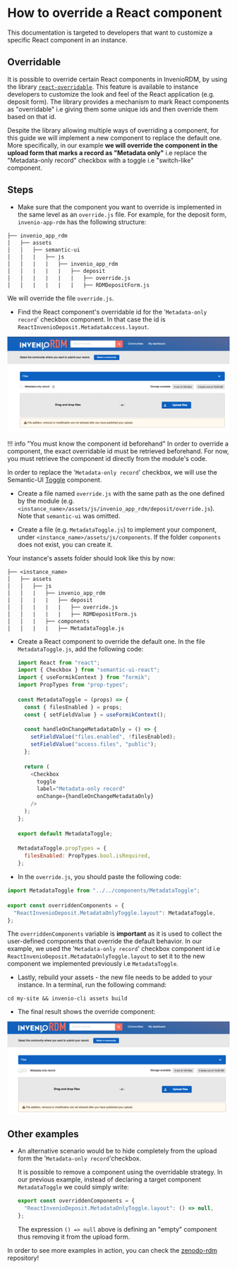 # How to override a React component

This documentation is targeted to developers that want to customize a specific React component in an instance.

## Overridable

It is possible to override certain React components in InvenioRDM, by using the library [`react-overridable`](https://github.com/indico/react-overridable). This feature is available to instance developers to customize the look and feel of the React application (e.g. deposit form). The library provides a mechanism to mark React components as "overridable" i.e giving them some unique ids and then override them based on that id.

Despite the library allowing multiple ways of overriding a component, for this guide we will implement a new component to replace the default one. More specifically, in our
example **we will override the component in the upload form that marks a record as "Metadata only"** i.e replace the "Metadata-only record" checkbox with a toggle i.e "switch-like" component.

## Steps

- Make sure that the component you want to override is implemented in the same level as an `override.js` file. For example, for the deposit form, `invenio-app-rdm` has the following structure:

```terminal
├── invenio_app_rdm
│   ├── assets
│   │   ├── semantic-ui
│   │   |   ├── js
│   │   |   |   ├── invenio_app_rdm
│   │   |   |   |   ├── deposit
│   │   |   |   |   |   ├── override.js
│   │   |   |   |   |   ├── RDMDepositForm.js
```

We will override the file `override.js`.

- Find the React component's overridable id for the '`Metadata-only record`' checkbox component. In that case the id is `ReactInvenioDeposit.MetadataAccess.layout`.

!['`Metadata-only record`' checkbox](./img/metadata_only_checkbox.png)

!!! info "You must know the component id beforehand"
In order to override a component, the exact overridable id must be retrieved beforehand.
For now, you must retrieve the component id directly from the module's code.

In order to replace the '`Metadata-only record`' checkbox, we will use the Semantic-UI [Toggle](https://react.semantic-ui.com/modules/checkbox/#types-toggle) component.

- Create a file named `override.js` with the same path as the one defined by the module (e.g. `<instance_name>/assets/js/invenio_app_rdm/deposit/override.js`). Note that `semantic-ui` was omitted.

- Create a file (e.g. `MetadataToggle.js`) to implement your component, under `<instance_name>/assets/js/components`. If the folder `components` does not exist, you can create it.

Your instance's assets folder should look like this by now:

```terminal
├── <instance_name>
│   ├── assets
│   │   ├── js
│   │   |   ├── invenio_app_rdm
│   │   |   |   ├── deposit
│   │   |   |   |   ├── override.js
│   │   |   |   |   ├── RDMDepositForm.js
│   │   |   ├── components
│   │   |   |   ├── MetadataToggle.js
```

- Create a React component to override the default one. In the file `MetadataToggle.js`, add the following code:

  ```javascript
  import React from "react";
  import { Checkbox } from "semantic-ui-react";
  import { useFormikContext } from "formik";
  import PropTypes from "prop-types";

  const MetadataToggle = (props) => {
    const { filesEnabled } = props;
    const { setFieldValue } = useFormikContext();

    const handleOnChangeMetadataOnly = () => {
      setFieldValue("files.enabled", !filesEnabled);
      setFieldValue("access.files", "public");
    };

    return (
      <Checkbox
        toggle
        label="Metadata-only record"
        onChange={handleOnChangeMetadataOnly}
      />
    );
  };

  export default MetadataToggle;

  MetadataToggle.propTypes = {
    filesEnabled: PropTypes.bool.isRequired,
  };
  ```

- In the `override.js`, you should paste the following code:

```javascript
import MetadataToggle from "../../components/MetadataToggle";

export const overriddenComponents = {
  "ReactInvenioDeposit.MetadataOnlyToggle.layout": MetadataToggle,
};
```

The `overriddenComponents` variable is **important** as it is used to collect the user-defined components that override the default behavior. In our example, we used the
'`Metadata-only record`' checkbox component id i.e `ReactInvenioDeposit.MetadataOnlyToggle.layout` to set it to the new component we implemented previously i.e `MetadataToggle`.

- Lastly, rebuild your assets - the new file needs to be added to your instance. In a terminal, run the following command:

```terminal
cd my-site && invenio-cli assets build
```

- The final result shows the override component:

!["`Metadata-only record`" toggle](./img/metadata_only_toggle.png)

## Other examples

- An alternative scenario would be to hide completely from the upload form the '`Metadata-only record`'checkbox.

  It is possible to remove a component using the overridable strategy. In our previous example, instead of declaring a target component `MetadataToggle` we could simply write:

  ```javascript
  export const overriddenComponents = {
    "ReactInvenioDeposit.MetadataOnlyToggle.layout": () => null,
  };
  ```

  The expression `() => null` above is defining an "empty" component thus removing it from the upload form.

In order to see more examples in action, you can check the [zenodo-rdm](https://github.com/zenodo/zenodo-rdm) repository!
